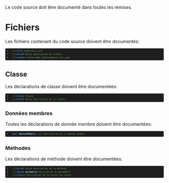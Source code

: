 Le code source doit être documenté dans toutes les remises.

# Fichiers

Les fichiers contenant du code source doivent être documentés:

![Fichiers](Images/FileDoxy.png)

## Classe

Les déclarations de classe doivent être documentées:

![Classe](Images/ClassDoxy.png)

### Données membres

Toutes les déclarations de donnée membre doivent être documentées:

![Données membres](Images/DataDoxy.png)

### Méthodes

Les déclarations de méthode doivent être documentées:

![Méthodes](Images/MethodDoxy.png)
